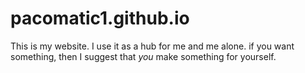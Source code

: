 # pacomatic1.github.io
This is my website. I use it as a hub for me and me alone.
if you want something, then I suggest that _you_ make something for yourself.
